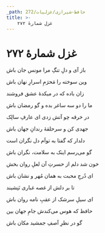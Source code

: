 ```yaml
---
_path: حافظ-شیرازی/غزلیات/272
title: >-
    غزل شمارهٔ ۲۷۲
---
```

# غزل شمارهٔ ۲۷۲

<div class="b" id="bn1"><div class="m1"><p>باز آی و دلِ تنگِ مرا مونس جان باش</p></div>
<div class="m2"><p>وین سوخته را مَحرَمِ اسرارِ نهان باش</p></div></div>
<div class="b" id="bn2"><div class="m1"><p>زان باده که در میکدهٔ عشق فروشند</p></div>
<div class="m2"><p>ما را دو سه ساغر بده و گو رمضان باش</p></div></div>
<div class="b" id="bn3"><div class="m1"><p>در خرقه چو آتش زدی ای عارفِ سالِک</p></div>
<div class="m2"><p>جهدی کن و سرحلقهٔ رندانِ جهان باش</p></div></div>
<div class="b" id="bn4"><div class="m1"><p>دلدار که گفتا به تواَم دل نگران است</p></div>
<div class="m2"><p>گو می‌رسم اینک به سلامت، نگران باش</p></div></div>
<div class="b" id="bn5"><div class="m1"><p>خون شد دلم از حسرتِ آن لعلِ روان بخش</p></div>
<div class="m2"><p>ای دُرجِ محبت به همان مُهر و نشان باش</p></div></div>
<div class="b" id="bn6"><div class="m1"><p>تا بر دلش از غصه غباری نَنِشیند</p></div>
<div class="m2"><p>ای سیلِ سرشک از عقبِ نامه روان باش</p></div></div>
<div class="b" id="bn7"><div class="m1"><p>حافظ که هوس می‌کندش جامِ جهان بین</p></div>
<div class="m2"><p>گو در نظرِ آصفِ جمشید مکان باش</p></div></div>
